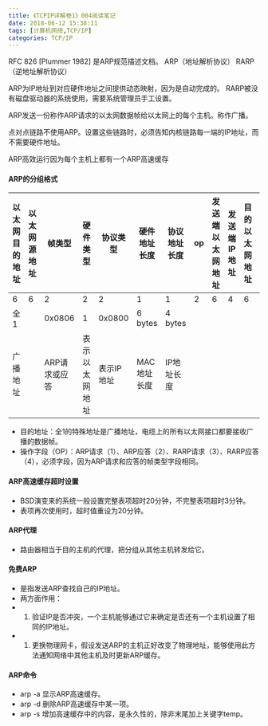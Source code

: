 ```yaml
---
title: 《TCPIP详解卷1》004阅读笔记
date: 2018-06-12 15:38:11
tags: [计算机网络,TCP/IP]
categories: TCP/IP
---
```


RFC 826 [Plummer 1982] 是ARP规范描述文档。
ARP（地址解析协议）
RARP（逆地址解析协议）
<br/>

ARP为IP地址到对应硬件地址之间提供动态映射，因为是自动完成的。
RARP被没有磁盘驱动器的系统使用，需要系统管理员手工设置。
<br/>

ARP发送一份称作ARP请求的以太网数据帧给以太网上的每个主机。称作广播。
<br/>

点对点链路不使用ARP。设置这些链路时，必须告知内核链路每一端的IP地址，而不需要硬件地址。
<br/>

ARP高效运行因为每个主机上都有一个ARP高速缓存
<br/>

#### ARP的分组格式

| 以太网目的地址 | 以太网源地址 | 帧类型        | 硬件类型       | 协议类型   | 硬件地址长度 | 协议地址长度 | op   | 发送端以太网地址 | 发送端IP地址 | 目的以太网地址 | 目的IP地址 |
| -------------- | ------------ | ------------- | -------------- | ---------- | ------------ | ------------ | ---- | ---------------- | ------------ | -------------- | ---------- |
| 6              | 6            | 2             | 2              | 2          | 1            | 1            | 2    | 6                | 4            | 6              | 4          |
| 全1            |              | 0x0806        | 1              | 0x0800     | 6 bytes      | 4 bytes      |      |                  |              |                |            |
| 广播地址       |              | ARP请求或应答 | 表示以太网地址 | 表示IP地址 | MAC地址长度  | IP地址长度   |      |                  |              |                |            |

- 目的地址：全1的特殊地址是广播地址，电缆上的所有以太网接口都要接收广播的数据帧。
- 操作字段（OP）：ARP请求（1）、ARP应答（2）、RARP请求（3）、RARP应答（4），必须字段，因为ARP请求和应答的帧类型字段相同。
  <br/>

#### ARP高速缓存超时设置

- BSD演变来的系统一般设置完整表项超时20分钟，不完整表项超时3分钟。
- 表项再次使用时，超时值重设为20分钟。
  <br/>

#### ARP代理

- 路由器相当于目的主机的代理，把分组从其他主机转发给它。
  <br/>

#### 免费ARP

- 是指发送ARP查找自己的IP地址。
- 两方面作用：
- 1. 验证IP是否冲突，一个主机能够通过它来确定是否还有一个主机设置了相同的IP地址。
- 1. 更换物理网卡，假设发送ARP的主机正好改变了物理地址，能够使用此方法通知网络中其他主机及时更新ARP缓存。
     <br/>

#### ARP命令

- arp -a 显示ARP高速缓存。
- arp -d 删除ARP高速缓存中某一项。
- arp -s 增加高速缓存中的内容，是永久性的，除非末尾加上关键字temp。